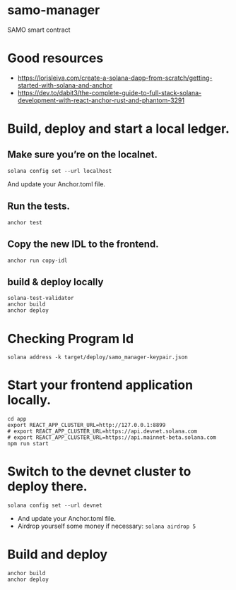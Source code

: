 # samo-manager
SAMO smart contract

# Good resources
* https://lorisleiva.com/create-a-solana-dapp-from-scratch/getting-started-with-solana-and-anchor
* https://dev.to/dabit3/the-complete-guide-to-full-stack-solana-development-with-react-anchor-rust-and-phantom-3291


# Build, deploy and start a local ledger.

## Make sure you’re on the localnet.
```
solana config set --url localhost
```
And update your Anchor.toml file.

## Run the tests.
```
anchor test
```

## Copy the new IDL to the frontend.
```
anchor run copy-idl
```

## build & deploy locally
```
solana-test-validator
anchor build
anchor deploy
```

# Checking Program Id 
```
solana address -k target/deploy/samo_manager-keypair.json
```

# Start your frontend application locally.
```
cd app
export REACT_APP_CLUSTER_URL=http://127.0.0.1:8899
# export REACT_APP_CLUSTER_URL=https://api.devnet.solana.com
# export REACT_APP_CLUSTER_URL=https://api.mainnet-beta.solana.com
npm run start
```

# Switch to the devnet cluster to deploy there.
```
solana config set --url devnet
```
- And update your Anchor.toml file.
- Airdrop yourself some money if necessary: `solana airdrop 5`

# Build and deploy
```
anchor build
anchor deploy
```
